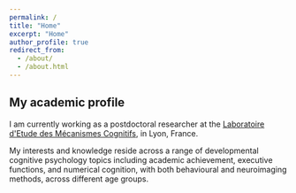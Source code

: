 ```yaml
---
permalink: /
title: "Home"
excerpt: "Home"
author_profile: true
redirect_from: 
  - /about/
  - /about.html
---
```

## My academic profile

I am currently working as a postdoctoral researcher at the
[Laboratoire d'Etude des Mécanismes Cognitifs](https://emc.univ-lyon2.fr/), in Lyon, France. 

My interests and knowledge reside across a range of developmental cognitive psychology topics including academic achievement, executive functions, and numerical cognition, with both behavioural and neuroimaging methods, across different age groups.
